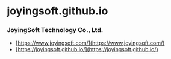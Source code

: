 # joyingsoft.github.io
### JoyingSoft Technology Co., Ltd.
- [https://www.joyingsoft.com/](https://www.joyingsoft.com/)
- [https://joyingsoft.github.io/](https://joyingsoft.github.io/)
